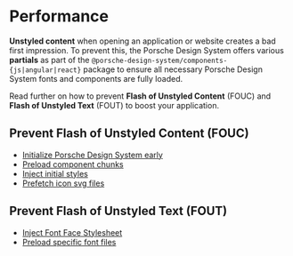 # Performance

**Unstyled content** when opening an application or website creates a bad first impression. To prevent this, the Porsche
Design System offers various **partials** as part of the `@porsche-design-system/components-{js|angular|react}` package
to ensure all necessary Porsche Design System fonts and components are fully loaded.

Read further on how to prevent **Flash of Unstyled Content** (FOUC) and **Flash of Unstyled Text** (FOUT) to boost your
application.

## Prevent Flash of Unstyled Content (FOUC)

- [Initialize Porsche Design System early](partials/loader-script)
- [Preload component chunks](partials/component-chunk-links)
- [Inject initial styles](partials/initial-styles)
- [Prefetch icon svg files](partials/icon-links)

## Prevent Flash of Unstyled Text (FOUT)

- [Inject Font Face Stylesheet](partials/font-face-stylesheet)
- [Preload specific font files](partials/font-links)
